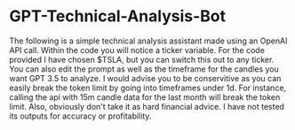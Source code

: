# GPT-Technical-Analysis-Bot
The following is a simple technical analysis assistant made using an OpenAI API call. Within the code you will notice a ticker variable. For the code provided I have chosen $TSLA, but you can switch this out to any ticker. You can also edit the prompt as well as the timeframe for the candles you want GPT 3.5 to analyze. I would advise you to be conservitive as you can easily break the token limit by going into timeframes under 1d. For instance, calling the api with 15m candle data for the last month will break the token limit. Also, obviously don't take it as hard financial advice. I have not tested its outputs for accuracy or profitability. 
